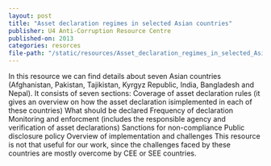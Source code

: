 ```yaml
---
layout: post
title: "Asset declaration regimes in selected Asian countries"
publisher: U4 Anti-Corruption Resource Centre
published-on: 2013
categories: resorces
file-path: "/static/resources/Asset_declaration_regimes_in_selected_Asian_countries.pdf"
---
```

In this resource we can find details about seven Asian countries (Afghanistan, Pakistan, Tajikistan,
Kyrgyz Republic, India, Bangladesh and Nepal). It consists of seven sections:
Coverage of asset declaration rules (it gives an overview on how the asset declaration isimplemented in each of these countries)
What should be declared
Frequency of declaration
Monitoring and enforcment (includes the responsible agency and verification of asset declarations)
Sanctions for non-compliance
Public disclosure policy
Overview of implementation and challenges
This resource is not that useful for our work, since the challenges faced by these countries are mostly
overcome by CEE or SEE countries.